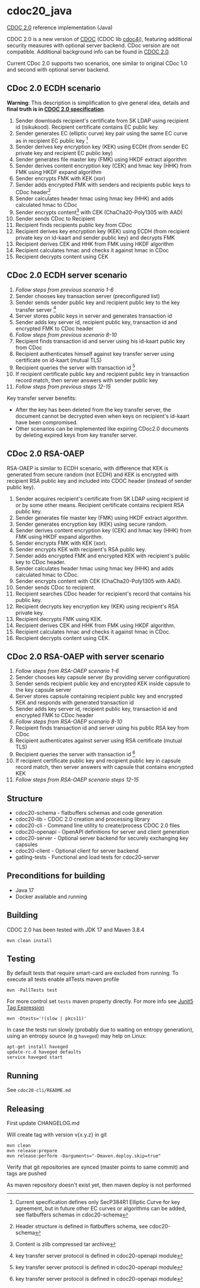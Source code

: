 # cdoc20_java

[CDOC 2.0](https://overleaf.cloud.cyber.ee/project/6322f8bcf962db0089c4cd08) reference implementation (Java)

CDOC 2.0 is a new version of [CDOC](https://www.id.ee/wp-content/uploads/2020/06/sk-cdoc-1.0-20120625_en.pdf) (CDOC lib [cdoc4j](https://github.com/open-eid/cdoc4j)), featuring additional security measures with optional server backend. CDoc version are not compatible. Additional background info can be found in [CDOC 2.0](https://www.ria.ee/sites/default/files/content-editors/EID/arne.ansperi_cdoc2_eidinfopaev_20_09_22.pdf).


Current CDoc 2.0 supports two scenarios, one similar to original CDoc 1.0 and second with optional server backend.

## CDoc 2.0 ECDH scenario

**Warning**: This description is simplification to give general idea, details and **final truth is in 
[CDOC 2.0 specification](https://overleaf.cloud.cyber.ee/project/6322f8bcf962db0089c4cd08)**.

1. Sender downloads recipient's certificate from SK LDAP using recipient id (isikukood). Recipient certificate contains
   EC public key.
2. Sender generates EC (elliptic curve) key pair using the same EC curve as in recipient EC public key [^1]
3. Sender derives key encryption key (KEK) using ECDH (from sender EC private key and recipient EC public key)  
4. Sender generates file master key (FMK) using HKDF extract algorithm
5. Sender derives content encryption key (CEK) and hmac key (HHK) from FMK using HKDF expand algorithm
6. Sender encrypts FMK with KEK (xor)
7. Sender adds encrypted FMK with senders and recipients public keys to CDoc header[^2]
8. Sender calculates header hmac using hmac key (HHK) and adds calculated hmac to CDoc
9. Sender encrypts content[^3] with CEK (ChaCha20-Poly1305 with AAD)
10. Sender sends CDoc to Recipient 
11. Recipient finds recipients public key from CDoc
12. Recipient derives key encryption key (KEK) using ECDH (from recipient private key on id-kaart and sender public key)
    and decrypts FMK
13. Recipient derives CEK and HHK from FMK using HKDF algorithm
14. Recipient calculates hmac and checks it against hmac in CDoc 
15. Recipient decrypts content using CEK

[^1]: Current specification defines only SecP384R1 Elliptic Curve for key agreement, but in future other EC curves or algorithms can be added, see flatbuffers schemas in cdoc20-schema

[^2]: Header structure is defined in flatbuffers schema, see cdoc20-schema

[^3]: Content is zlib compressed tar archive

## CDoc 2.0 ECDH server scenario

1. *Follow steps from previous scenario 1-6*
2. Sender chooses key transaction server (preconfigured list)
3. Sender sends sender public key and recipient public key to the key transfer server [^4]
4. Server stores public keys in server and generates transaction id
5. Sender adds key server id, recipient public key, transaction id and encrypted FMK to CDoc header
6. *Follow steps from previous scenario 8-10*
7. Recipient finds transaction id  and server using his id-kaart public key from CDoc
8. Recipient authenticates himself against key transfer server using certificate on id-kaart (mutual TLS)
9. Recipient queries the server with transaction id [^4]
10. If recipient certificate public key and recipient public key in transaction record match, then server answers with sender public key
11. *Follow steps from previous steps 12-15*


Key transfer server benefits:
* After the key has been deleted from the key transfer server, the document cannot be decrypted even when keys on recipient's id-kaart have been compromised.
* Other scenarios can be implemented like expiring CDoc2.0 documents by deleting expired keys from key transfer server. 

[^4]: key transfer server protocol is defined in cdoc20-openapi module

## CDoc 2.0 RSA-OAEP

RSA-OAEP is similar to ECDH scenario, with difference that KEK is generated from secure random (not ECDH) and
KEK is encrypted with recipient RSA public key and included into CDOC header (instead of
sender public key).

1. Sender acquires recipient's certificate from SK LDAP using recipient id or by some other means.
   Recipient certificate contains recipient RSA public key.
2. Sender generates file master key (FMK) using HKDF extract algorithm.
3. Sender generates encryption key (KEK) using secure random.
4. Sender derives content encryption key (CEK) and hmac key (HHK) from FMK using HKDF expand algorithm.
5. Sender encrypts FMK with KEK (xor).
6. Sender encrypts KEK with recipient's RSA public key.
7. Sender adds encrypted FMK and encrypted KEK with recipient's public key to CDoc header.
8. Sender calculates header hmac using hmac key (HHK) and adds calculated hmac to CDoc.
9. Sender encrypts content with CEK (ChaCha20-Poly1305 with AAD).
10. Sender sends CDoc to recipient.
11. Recipient searches CDoc header for recipient's record that contains his public key.
12. Recipient decrypts key encryption key (KEK) using recipient's RSA private key.
13. Recipient decrypts FMK using KEK.
14. Recipient derives CEK and HHK from FMK using HKDF algorithm.
15. Recipient calculates hmac and checks it against hmac in CDoc.
16. Recipient decrypts content using CEK.

## CDoc 2.0 RSA-OAEP with server scenario

1. *Follow steps from RSA-OAEP scenario 1-6*
2. Sender chooses key capsule server (by providing server configuration)
3. Sender sends recipient public key and encrypted KEK inside capsule to the key capsule server
4. Server stores capsule containing recipient public key and encrypted KEK and responds with generated transaction id
5. Sender adds key server id, recipient public key, transaction id and encrypted FMK to CDoc header
6. *Follow steps from RSA-OAEP scenario 8-10*
7. Recipient finds transaction id and server using his public RSA key from CDoc
8. Recipient authenticates against server using RSA certificate (mutual TLS)
9. Recipient queries the server with transaction id [^4]
10. If recipient certificate public key and recipient public key in capsule record match, then server answers with
    capsule that contains encrypted KEK
11. *Follow steps from RSA-OAEP scenario steps 12-15*

## Structure

- cdoc20-schema  - flatbuffers schemas and code generation
- cdoc20-lib     - CDOC 2.0 creation and processing library
- cdoc20-cli     - Command line utility to create/process CDOC 2.0 files
- cdoc20-openapi - OpenAPI definitions for server and client generation
- cdoc20-server  - Optional server backend for securely exchanging key capsules
- cdoc20-client  - Optional client for server backend
- gatling-tests  - Functional and load tests for cdoc20-server

## Preconditions for building
* Java 17
* Docker available and running

## Building
CDOC 2.0 has been tested with JDK 17 and Maven 3.8.4

```
mvn clean install
```

## Testing
By default tests that require smart-card are excluded from running. To execute all tests enable allTests maven profile
```
mvn -PallTests test
```

For more control set `tests` maven property directly. For more info see 
[Junit5 Tag Expression](https://junit.org/junit5/docs/current/user-guide/#running-tests-tag-expressions)
```
mvn -Dtests='!(slow | pkcs11)'
```

In case the tests run slowly (probably due to waiting on entropy generation),
using an entropy source (e.g `haveged`) may help on Linux:

```
apt-get install haveged
update-rc.d haveged defaults
service haveged start
```

## Running

See `cdoc20-cli/README.md`

## Releasing

First update CHANGELOG.md

Will create tag with version v{x.y.z} in git
```
mvn clean
mvn release:prepare
mvn release:perform -Darguments="-Dmaven.deploy.skip=true"
```

Verify that git repositories are synced (master points to same commit) and tags are pushed

As maven repository doesn't exist yet, then maven deploy is not performed 



